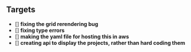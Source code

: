 ## Targets

- [] **fixing the grid rerendering bug** 
- [] **fixing type errors** 
- [] **making the yaml file for hosting this in aws** 
- [] **creating api to display the projects, rather than hard coding them** 